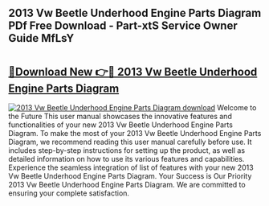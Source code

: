 ## 2013 Vw Beetle Underhood Engine Parts Diagram PDf Free Download - Part-xtS Service Owner Guide MfLsY

# <h2><a href="http://dfljpp0.blite.top/?on=2013+Vw+Beetle+Underhood+Engine+Parts+Diagram">🔗Download New 👉🔴 2013 Vw Beetle Underhood Engine Parts Diagram</a></h2>

[![2013 Vw Beetle Underhood Engine Parts Diagram download](https://i.imgur.com/lujVjoI.png)](http://dfljpp0.blite.top/?on=2013+Vw+Beetle+Underhood+Engine+Parts+Diagram)
Welcome to the Future This user manual showcases the innovative features and functionalities of your new 2013 Vw Beetle Underhood Engine Parts Diagram. To make the most of your 2013 Vw Beetle Underhood Engine Parts Diagram, we recommend reading this user manual carefully before use. It includes step-by-step instructions for setting up the product, as well as detailed information on how to use its various features and capabilities. Experience the seamless integration of list of features with your new 2013 Vw Beetle Underhood Engine Parts Diagram. Your Success is Our Priority 2013 Vw Beetle Underhood Engine Parts Diagram. We are committed to ensuring your complete satisfaction.
